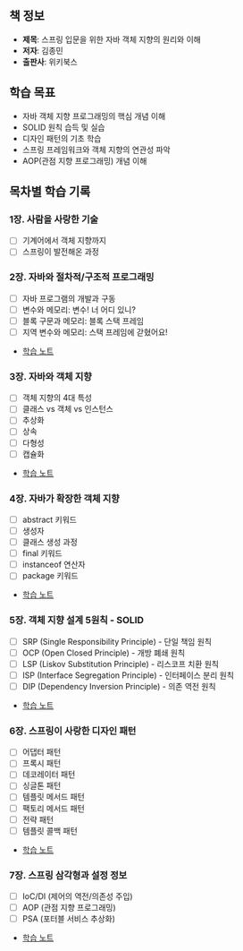 ## 책 정보
- **제목**: 스프링 입문을 위한 자바 객체 지향의 원리와 이해
- **저자**: 김종민
- **출판사**: 위키북스

## 학습 목표
- 자바 객체 지향 프로그래밍의 핵심 개념 이해
- SOLID 원칙 습득 및 실습
- 디자인 패턴의 기초 학습
- 스프링 프레임워크와 객체 지향의 연관성 파악
- AOP(관점 지향 프로그래밍) 개념 이해

## 목차별 학습 기록

### 1장. 사람을 사랑한 기술
- [ ] 기계어에서 객체 지향까지
- [ ] 스프링이 발전해온 과정

### 2장. 자바와 절차적/구조적 프로그래밍
- [ ] 자바 프로그램의 개발과 구동
- [ ] 변수와 메모리: 변수! 너 어디 있니?
- [ ] 블록 구문과 메모리: 블록 스택 프레임
- [ ] 지역 변수와 메모리: 스택 프레임에 갇혔어요!
- [학습 노트](./ch02/README.md)

### 3장. 자바와 객체 지향
- [ ] 객체 지향의 4대 특성
- [ ] 클래스 vs 객체 vs 인스턴스
- [ ] 추상화
- [ ] 상속
- [ ] 다형성
- [ ] 캡슐화
- [학습 노트](./ch03/README.md)

### 4장. 자바가 확장한 객체 지향
- [ ] abstract 키워드
- [ ] 생성자
- [ ] 클래스 생성 과정
- [ ] final 키워드
- [ ] instanceof 연산자
- [ ] package 키워드
- [학습 노트](./ch04/README.md)

### 5장. 객체 지향 설계 5원칙 - SOLID
- [ ] SRP (Single Responsibility Principle) - 단일 책임 원칙
- [ ] OCP (Open Closed Principle) - 개방 폐쇄 원칙
- [ ] LSP (Liskov Substitution Principle) - 리스코프 치환 원칙
- [ ] ISP (Interface Segregation Principle) - 인터페이스 분리 원칙
- [ ] DIP (Dependency Inversion Principle) - 의존 역전 원칙
- [학습 노트](./ch05/README.md)

### 6장. 스프링이 사랑한 디자인 패턴
- [ ] 어댑터 패턴
- [ ] 프록시 패턴
- [ ] 데코레이터 패턴
- [ ] 싱글톤 패턴
- [ ] 템플릿 메서드 패턴
- [ ] 팩토리 메서드 패턴
- [ ] 전략 패턴
- [ ] 템플릿 콜백 패턴
- [학습 노트](./ch06/README.md)

### 7장. 스프링 삼각형과 설정 정보
- [ ] IoC/DI (제어의 역전/의존성 주입)
- [ ] AOP (관점 지향 프로그래밍)
- [ ] PSA (포터블 서비스 추상화)
- [학습 노트](./ch07/README.md)
